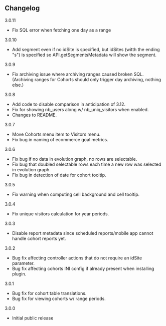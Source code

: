 ## Changelog

3.0.11
 - Fix SQL error when fetching one day as a range
 
3.0.10
 - Add segment even if no idSite is specified, but idSites (witth the ending "s") is specified so API.getSegmentsMetadata will show the segment.

3.0.9
 - Fix archiving issue where archiving ranges caused broken SQL. (Archiving ranges for Cohorts should only trigger day archiving, nothing else.)

3.0.8
 - Add code to disable comparison in anticipation of 3.12.
 - Fix for showing nb_users along w/ nb_uniq_visitors when enabled.
 - Changes to README.

3.0.7
 - Move Cohorts menu item to Visitors menu.
 - Fix bug in naming of ecommerce goal metrics.

3.0.6
 - Fix bug if no data in evolution graph, no rows are selectable.
 - Fix bug that doubled selectable rows each time a new row was selected in evolution graph.
 - Fix bug in detection of date for cohort tooltip.

3.0.5
 - Fix warning when computing cell background and cell tooltip.

3.0.4
 - Fix unique visitors calculation for year periods.

3.0.3
 - Disable report metadata since scheduled reports/mobile app cannot handle cohort reports yet.

3.0.2
 - Bug fix affecting controller actions that do not require an idSite parameter.
 - Bug fix affecting cohorts INI config if already present when installing plugin.

3.0.1
 - Bug fix for cohort table translations.
 - Bug fix for viewing cohorts w/ range periods.

3.0.0
 - Initial public release
